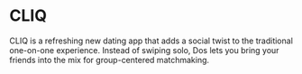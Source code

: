 # CLIQ
CLIQ is a refreshing new dating app that adds a social twist to the traditional one-on-one experience. Instead of swiping solo, Dos lets you bring your friends into the mix for group-centered matchmaking.
